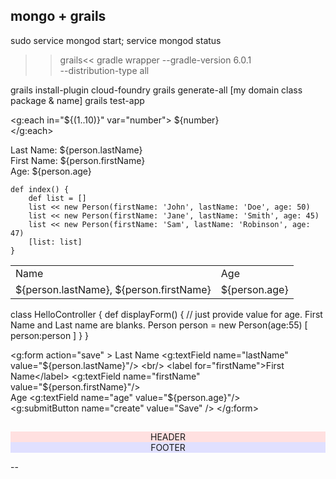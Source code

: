 ##

##
## mongo + grails
sudo service mongod start;
service mongod status

>>grails<<
gradle wrapper --gradle-version 6.0.1 \
--distribution-type all

grails install-plugin cloud-foundry
grails generate-all [my domain class package &amp; name]
grails test-app




<g:each in="${(1..10)}" var="number">
        ${number}<br/>
    </g:each>

<body>
Last Name: ${person.lastName} <br/>
First Name: ${person.firstName} <br/>
Age: ${person.age} <br/>
</body>




    def index() {
        def list = []
        list << new Person(firstName: 'John', lastName: 'Doe', age: 50)
        list << new Person(firstName: 'Jane', lastName: 'Smith', age: 45)
        list << new Person(firstName: 'Sam', lastName: 'Robinson', age: 47)
        [list: list]
    }
<table>
    <tr>
        <td>Name</td>
        <td>Age</td>
    </tr>
    <g:each in="${list}" var="person">
        <tr>
            <td>${person.lastName}, ${person.firstName}</td>
            <td>${person.age}</td>
        </tr>
    </g:each>
</table>



class HelloController {
    def displayForm() {
        // just provide value for age. First Name and Last name are blanks.
        Person person = new Person(age:55) 
        [ person:person ]
    }
}

<g:form action="save" >
    <label for="lastName">Last Name</label>
    <g:textField name="lastName" value="${person.lastName}"/>
    <br/>
    <label for="firstName">First Name</label>
    <g:textField name="firstName" value="${person.firstName}"/>
    <br/>
    <label for="age">Age</label>
    <g:textField name="age" value="${person.age}"/>
    <br/>
    <g:submitButton name="create" value="Save" />
</g:form>



##

<head>
		<title><g:layoutTitle default="Grails"/></title>
		<style>
			#header {background-color:#ffe0e0;text-align: center;}
			#footer {background-color:#e0e0ff;text-align: center;}
		</style>
		<g:layoutHead/>
	</head>
	<body>
		<div id="header">HEADER</div>
		<g:layoutBody/>
		<div id="footer">FOOTER</div>
	</body>

--

<meta name="layout" content="test"/>
		<title>I am a test page</title>
		<link rel="stylesheet" href="${resource(dir: 'css', file: 'main.css')}" type="text/css">

##


